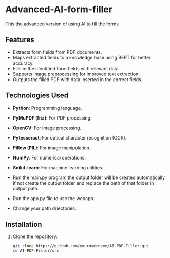 # Advanced-AI-form-filler

This the advanced version of using AI to fill the forms

## Features

- Extracts form fields from PDF documents.
- Maps extracted fields to a knowledge base using BERT for better accuracy.
- Fills in the identified form fields with relevant data.
- Supports image preprocessing for improved text extraction.
- Outputs the filled PDF with data inserted in the correct fields.

## Technologies Used

- **Python**: Programming language.
- **PyMuPDF (fitz)**: For PDF processing.
- **OpenCV**: For image processing.
- **Pytesseract**: For optical character recognition (OCR).
- **Pillow (PIL)**: For image manipulation.
- **NumPy**: For numerical operations.
- **Scikit-learn**: For machine learning utilities.


- Run the main.py program the output folder will be created automatically if not create the output folder and replace the path of that folder in output path.
- Run the app.py file to use the webapp.
- Change your path driectories.



## Installation

1. Clone the repository:
   ```bash
   git clone https://github.com/yourusername/AI-PDF-Filler.git
   cd AI-PDF-Filler/src
   






